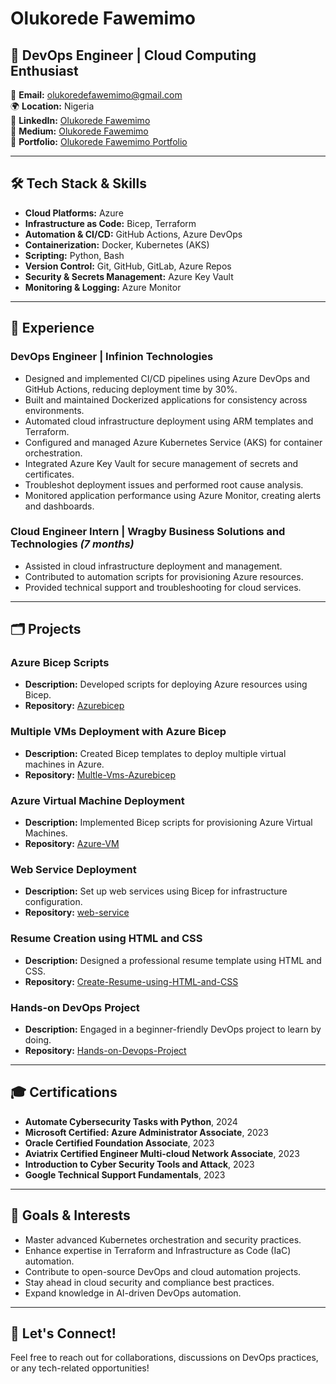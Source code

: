 # Olukorede Fawemimo

## 🚀 DevOps Engineer | Cloud Computing Enthusiast

📧 **Email:** olukoredefawemimo@gmail.com  
🌍 **Location:** Nigeria  
📎 **LinkedIn:** [Olukorede Fawemimo](https://www.linkedin.com/in/olukoredefawemimo/)  
📎 **Medium:** [Olukorede Fawemimo](https://medium.com/@ayoola.olukorede247)  
📎 **Portfolio:** [Olukorede Fawemimo Portfolio](https://ambitious-pebble-03ab07d03.4.azurestaticapps.net/)  

---

## 🛠️ Tech Stack & Skills

- **Cloud Platforms:** Azure
- **Infrastructure as Code:** Bicep, Terraform
- **Automation & CI/CD:** GitHub Actions, Azure DevOps
- **Containerization:** Docker, Kubernetes (AKS)
- **Scripting:** Python, Bash
- **Version Control:** Git, GitHub, GitLab, Azure Repos
- **Security & Secrets Management:** Azure Key Vault
- **Monitoring & Logging:** Azure Monitor

---

## 🌝 Experience

### **DevOps Engineer | Infinion Technologies**  
- Designed and implemented CI/CD pipelines using Azure DevOps and GitHub Actions, reducing deployment time by 30%.
- Built and maintained Dockerized applications for consistency across environments.
- Automated cloud infrastructure deployment using ARM templates and Terraform.
- Configured and managed Azure Kubernetes Service (AKS) for container orchestration.
- Integrated Azure Key Vault for secure management of secrets and certificates.
- Troubleshot deployment issues and performed root cause analysis.
- Monitored application performance using Azure Monitor, creating alerts and dashboards.

### **Cloud Engineer Intern | Wragby Business Solutions and Technologies** _(7 months)_  
- Assisted in cloud infrastructure deployment and management.
- Contributed to automation scripts for provisioning Azure resources.
- Provided technical support and troubleshooting for cloud services.

---

## 🗂️ Projects

### **Azure Bicep Scripts**
- **Description:** Developed scripts for deploying Azure resources using Bicep.
- **Repository:** [Azurebicep](https://github.com/fawemimo-olukorede-A/Azurebicep)

### **Multiple VMs Deployment with Azure Bicep**
- **Description:** Created Bicep templates to deploy multiple virtual machines in Azure.
- **Repository:** [Multle-Vms-Azurebicep](https://github.com/fawemimo-olukorede-A/Multle-Vms-Azurebicep)

### **Azure Virtual Machine Deployment**
- **Description:** Implemented Bicep scripts for provisioning Azure Virtual Machines.
- **Repository:** [Azure-VM](https://github.com/fawemimo-olukorede-A/Azure-VM)

### **Web Service Deployment**
- **Description:** Set up web services using Bicep for infrastructure configuration.
- **Repository:** [web-service](https://github.com/fawemimo-olukorede-A/web-service)

### **Resume Creation using HTML and CSS**
- **Description:** Designed a professional resume template using HTML and CSS.
- **Repository:** [Create-Resume-using-HTML-and-CSS](https://github.com/fawemimo-olukorede-A/Create-Resume-using-HTML-and-CSS)

### **Hands-on DevOps Project**
- **Description:** Engaged in a beginner-friendly DevOps project to learn by doing.
- **Repository:** [Hands-on-Devops-Project](https://github.com/fawemimo-olukorede-A/Hands-on-Devops-Project)

---

## 🎓 Certifications

- **Automate Cybersecurity Tasks with Python**, 2024  
- **Microsoft Certified: Azure Administrator Associate**, 2023  
- **Oracle Certified Foundation Associate**, 2023  
- **Aviatrix Certified Engineer Multi-cloud Network Associate**, 2023  
- **Introduction to Cyber Security Tools and Attack**, 2023  
- **Google Technical Support Fundamentals**, 2023  

---

## 🎯 Goals & Interests

- Master advanced Kubernetes orchestration and security practices.
- Enhance expertise in Terraform and Infrastructure as Code (IaC) automation.
- Contribute to open-source DevOps and cloud automation projects.
- Stay ahead in cloud security and compliance best practices.
- Expand knowledge in AI-driven DevOps automation.

---

## 📢 Let's Connect!

Feel free to reach out for collaborations, discussions on DevOps practices, or any tech-related opportunities!

